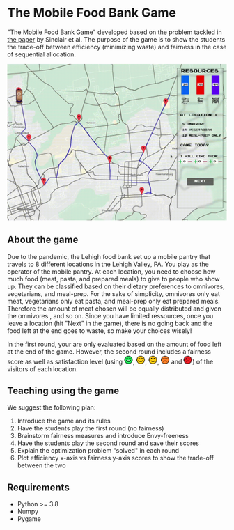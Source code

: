 # The Mobile Food Bank Game

"The Mobile Food Bank Game" developed based on the problem tackled in [the paper](https://arxiv.org/abs/2105.05308) by Sinclair et al. The purpose of the game is to show the students the trade-off between efficiency (minimizing waste) and fairness in the case of sequential allocation.

![game running gig](images/game.gif)

## About the game

Due to the pandemic, the Lehigh food bank set up a mobile pantry that travels to 8 different locations in the Lehigh Valley, PA. You play as the operator of the mobile pantry. At each location, you need to choose how much food (meat, pasta, and prepared meals) to give to people who show up. They can be classified based on their dietary preferences to omnivores, vegetarians, and meal-prep. For the sake of simplicity, omnivores only eat meat, vegetarians only eat pasta, and meal-prep only eat prepared meals. Therefore the amount of meat chosen will be  equally distributed and given the omnivores , and so on. Since you have limited ressources, once you leave a location (hit "Next" in the game), there is no going back and the food left at the end goes to waste, so make your choices wisely!

In the first round, your are only evaluated based on the amount of food left at the end of the game. However, the second round includes a fairness score as well as satisfaction level (using <img src="images/100.png" width="20">,  <img src="images/80.png" width="20">, <img src="images/60.png" width="20">,  <img src="images/40.png" width="20"> and <img src="images/20.png" width="20">) of the visitors of each location. 

##  Teaching using the game

We suggest the following plan:

1. Introduce the game and its rules
2. Have the students play the first round (no fairness)
3. Brainstorm fairness measures and introduce Envy-freeness
4. Have the students play the second round and save their scores
5. Explain the optimization problem "solved" in each round
6. Plot efficiency x-axis vs fairness y-axis scores to show the trade-off between the two


## Requirements

* Python >= 3.8
* Numpy
* Pygame
